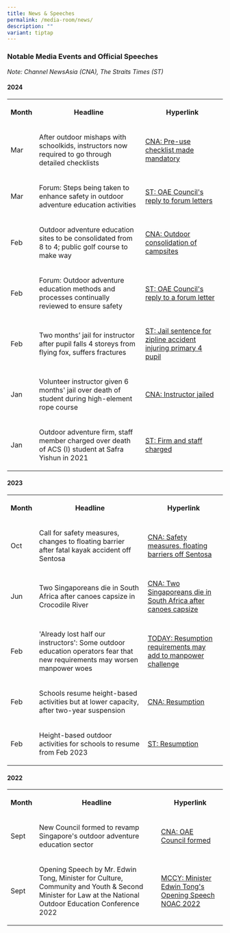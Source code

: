 ```yaml
---
title: News & Speeches
permalink: /media-room/news/
description: ""
variant: tiptap
---
```

<h3><strong>Notable Media Events and Official Speeches</strong></h3>
<p><em>Note: Channel NewsAsia (CNA), The Straits Times (ST)</em>
</p>
<h4>2024</h4>
<table style="minWidth: 75px">
<colgroup>
<col>
<col>
<col>
</colgroup>
<tbody>
<tr>
<th rowspan="1" colspan="1">
<p>Month</p>
</th>
<th rowspan="1" colspan="1">
<p>Headline</p>
</th>
<th rowspan="1" colspan="1">
<p>Hyperlink</p>
</th>
</tr>
<tr>
<td rowspan="1" colspan="1">
<p>Mar</p>
</td>
<td rowspan="1" colspan="1">
<p>After outdoor mishaps with schoolkids, instructors now required to go
through detailed checklists</p>
</td>
<td rowspan="1" colspan="1">
<p><a href="https://www.channelnewsasia.com/singapore/outdoor-instructors-checklists-schools-students-rope-course-flying-fox-4191296" rel="noopener noreferrer nofollow" target="_blank">CNA: Pre-use checklist made mandatory</a>
</p>
</td>
</tr>
<tr>
<td rowspan="1" colspan="1">
<p>Mar</p>
</td>
<td rowspan="1" colspan="1">
<p>Forum: Steps being taken to enhance safety in outdoor adventure education
activities</p>
</td>
<td rowspan="1" colspan="1">
<p><a href="https://www.straitstimes.com/opinion/forum/forum-steps-being-taken-to-enhance-safety-in-outdoor-adventure-education-activities" rel="noopener noreferrer nofollow" target="_blank">ST: OAE Council's reply to forum letters</a>
</p>
</td>
</tr>
<tr>
<td rowspan="1" colspan="1">
<p>Feb</p>
</td>
<td rowspan="1" colspan="1">
<p>Outdoor adventure education sites to be consolidated from 8 to 4; public
golf course to make way</p>
</td>
<td rowspan="1" colspan="1">
<p><a href="https://www.channelnewsasia.com/singapore/mandai-golf-course-outdoor-adventure-learning-centre-sites-moe-4141566" rel="noopener noreferrer nofollow" target="_blank">CNA: Outdoor consolidation of campsites</a>
</p>
</td>
</tr>
<tr>
<td rowspan="1" colspan="1">
<p>Feb</p>
</td>
<td rowspan="1" colspan="1">
<p>Forum: Outdoor adventure education methods and processes continually reviewed
to ensure safety</p>
</td>
<td rowspan="1" colspan="1">
<p><a href="https://www.straitstimes.com/opinion/forum/forum-outdoor-adventure-education-methods-and-processes-continually-reviewed-to-ensure-safety" rel="noopener noreferrer nofollow" target="_blank">ST: OAE Council's reply to a forum letter</a>
</p>
</td>
</tr>
<tr>
<td rowspan="1" colspan="1">
<p>Feb</p>
</td>
<td rowspan="1" colspan="1">
<p>Two months’ jail for instructor after pupil falls 4 storeys from flying
fox, suffers fractures</p>
</td>
<td rowspan="1" colspan="1">
<p><a href="https://www.straitstimes.com/singapore/two-months-jail-for-instructor-after-pupil-falls-4-storeys-from-flying-fox-suffers-fractures" rel="noopener noreferrer nofollow" target="_blank">ST: Jail sentence for zipline accident injuring primary 4 pupil</a>
</p>
</td>
</tr>
<tr>
<td rowspan="1" colspan="1">
<p>Jan</p>
</td>
<td rowspan="1" colspan="1">
<p>Volunteer instructor given 6 months' jail over death of student during
high-element rope course</p>
</td>
<td rowspan="1" colspan="1">
<p><a href="https://www.channelnewsasia.com/singapore/safra-instructor-acsi-student-rope-obstacle-course-death-4047391" rel="noopener noreferrer nofollow" target="_blank">CNA: Instructor jailed</a>
</p>
</td>
</tr>
<tr>
<td rowspan="1" colspan="1">
<p>Jan</p>
</td>
<td rowspan="1" colspan="1">
<p>Outdoor adventure firm, staff member charged over death of ACS (I) student
at Safra Yishun in 2021</p>
</td>
<td rowspan="1" colspan="1">
<p><a href="https://www.straitstimes.com/singapore/courts-crime/outdoor-adventure-learning-company-and-staff-member-charged-over-2021-student-death-at-yishun-safra" rel="noopener noreferrer nofollow" target="_blank">ST: Firm and staff charged</a>
</p>
</td>
</tr>
</tbody>
</table>
<h4>2023</h4>
<table style="minWidth: 75px">
<colgroup>
<col>
<col>
<col>
</colgroup>
<tbody>
<tr>
<th rowspan="1" colspan="1">
<p>Month</p>
</th>
<th rowspan="1" colspan="1">
<p>Headline</p>
</th>
<th rowspan="1" colspan="1">
<p>Hyperlink</p>
</th>
</tr>
<tr>
<td rowspan="1" colspan="1">
<p>Oct</p>
</td>
<td rowspan="1" colspan="1">
<p>Call for safety measures, changes to floating barrier after fatal kayak
accident off Sentosa</p>
</td>
<td rowspan="1" colspan="1">
<p><a href="https://www.channelnewsasia.com/singapore/kayak-accident-sentosa-floating-sea-blue-barrier-safety-3882881" rel="noopener noreferrer nofollow" target="_blank">CNA: Safety measures, floating barriers off Sentosa</a>
</p>
</td>
</tr>
<tr>
<td rowspan="1" colspan="1">
<p>Jun</p>
</td>
<td rowspan="1" colspan="1">
<p>Two Singaporeans die in South Africa after canoes capsize in Crocodile
River</p>
</td>
<td rowspan="1" colspan="1">
<p><a href="https://www.channelnewsasia.com/singapore/two-singapore-tourists-die-canoe-south-africa-crocodile-river-drown-3574351" rel="noopener noreferrer nofollow" target="_blank">CNA: Two Singaporeans die in South Africa after canoes capsize</a>
</p>
</td>
</tr>
<tr>
<td rowspan="1" colspan="1">
<p>Feb</p>
</td>
<td rowspan="1" colspan="1">
<p>'Already lost half our instructors': Some outdoor education operators
fear that new requirements may worsen manpower woes</p>
</td>
<td rowspan="1" colspan="1">
<p><a href="https://www.todayonline.com/singapore/outdoor-education-instructors-manpower-woes-2100841" rel="noopener noreferrer nofollow" target="_blank">TODAY: Resumption requirements may add to manpower challenge</a>
</p>
</td>
</tr>
<tr>
<td rowspan="1" colspan="1">
<p>Feb</p>
</td>
<td rowspan="1" colspan="1">
<p>Schools resume height-based activities but at lower capacity, after two-year
suspension</p>
</td>
<td rowspan="1" colspan="1">
<p><a href="https://www.channelnewsasia.com/singapore/schools-resume-height-based-activities-lower-capacity-after-two-year-suspension-3246221" rel="noopener noreferrer nofollow" target="_blank">CNA: Resumption</a>
</p>
</td>
</tr>
<tr>
<td rowspan="1" colspan="1">
<p>Feb</p>
</td>
<td rowspan="1" colspan="1">
<p>Height-based outdoor activities for schools to resume from Feb 2023</p>
</td>
<td rowspan="1" colspan="1">
<p><a href="https://www.straitstimes.com/singapore/height-based-outdoor-activities-for-schools-to-resume-from-feb-2023" rel="noopener noreferrer nofollow" target="_blank">ST: Resumption</a>
</p>
</td>
</tr>
</tbody>
</table>
<h4>2022</h4>
<table style="minWidth: 75px">
<colgroup>
<col>
<col>
<col>
</colgroup>
<tbody>
<tr>
<th rowspan="1" colspan="1">
<p>Month</p>
</th>
<th rowspan="1" colspan="1">
<p>Headline</p>
</th>
<th rowspan="1" colspan="1">
<p>Hyperlink</p>
</th>
</tr>
<tr>
<td rowspan="1" colspan="1">
<p>Sept</p>
</td>
<td rowspan="1" colspan="1">
<p>New Council formed to revamp Singapore's outdoor adventure education sector</p>
</td>
<td rowspan="1" colspan="1">
<p><a href="https://www.channelnewsasia.com/singapore/council-outdoor-adventure-education-safety-infrastructure-2955191" rel="noopener noreferrer nofollow" target="_blank">CNA: OAE Council formed</a>
</p>
</td>
</tr>
<tr>
<td rowspan="1" colspan="1">
<p>Sept</p>
</td>
<td rowspan="1" colspan="1">
<p>Opening Speech by Mr. Edwin Tong, Minister for Culture, Community and
Youth &amp; Second Minister for Law at the National Outdoor Education Conference
2022</p>
</td>
<td rowspan="1" colspan="1">
<p><a href="https://www.mccy.gov.sg/about-us/news-and-resources/speeches/2022/nov/national-outdoor-education-conference-2022-on-22-september-2022" rel="noopener noreferrer nofollow" target="_blank">MCCY: Minister Edwin Tong's Opening Speech NOAC 2022</a>
</p>
</td>
</tr>
</tbody>
</table>
<h4></h4>
<p></p>